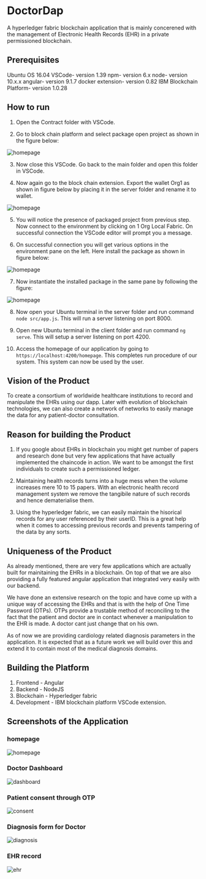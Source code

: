 # DoctorDap

A hyperledger fabric blockchain application that is mainly concerened with the management of Electronic Health Records (EHR) in a private permissioned blockchain.

## Prerequisites

Ubuntu OS 16.04
VSCode- version 1.39
npm- version 6.x
node- version 10.x.x
angular- version 9.1.7
docker extension- version 0.82
IBM Blockchain Platform- version 1.0.28

## How to run

1. Open the Contract folder with VSCode.

2. Go to block chain platform and select package open project as shown in the figure below:

![homepage](/screenshots/pkg_open_proj.png)


3. Now close this VSCode.  Go back to the main folder and open this folder in VSCode.

4. Now again go to the block chain extension. Export the wallet Org1 as shown in figure below by placing it in the server folder and rename it to wallet. 

![homepage](/screenshots/exp_wallet.png)

5. You will notice the presence of packaged project from previous step. Now connect to the environment by clicking on 1 Org Local Fabric.  On successful connection the VSCode editor will prompt you a message.

6.  On successful connection you will get various options in the environment pane on the left.  Here install the package as shown in figure below:

![homepage](/screenshots/install_pkg.png)

7. Now instantiate the installed package in the same pane by following the figure:

![homepage](/screenshots/instantiate_pkg.png)

8. Now  open  your  Ubuntu  terminal  in  the server folder  and  run  command `node src/app.js`.  This will run a server listening on port 8000.

9. Open new Ubuntu terminal in the client folder and run command `ng serve`.  This will setup a server listening on port 4200.

10. Access the homepage of our application by going to `https://localhost:4200/homepage`.  This completes run procedure of our system. This system can now be used by the user. 

## Vision of the Product

To create a consortium of worldwide healthcare institutions to record and manipulate the EHRs using our dapp. Later with evolution of blockchain technologies, we can also create a network of networks to easily manage the data for any patient-doctor consultation.

## Reason for building the Product

1. If you google about EHRs in blockchain you might get number of papers and research done but very few applications that have actually implemented the chaincode in action. We want to be amongst the first individuals to create such a permissioned ledger.

2. Maintaining health records turns into a huge mess when the volume increases mere 10 to 15 papers. With an electronic health record management system we remove the tangibile nature of such records and hence dematerialise them.

3. Using the hyperledger fabric, we can easily maintain the hisorical records for any user referenced by their userID. This is a great help when it comes to accessing previous records and prevents tampering of the data by any sorts.

## Uniqueness of the Product

As already mentioned, there are very few applications which are actually built for mainitaining the EHRs in a blockchain. On top of that we are also providing a fully featured angular application that integrated very easily with our backend. 

We have done an extensive research on the topic and have come up with a unique way of accessing the EHRs and that is with the help of One Time Password (OTPs). OTPs provide a trustable method of reconciling to the fact that the patient and doctor are in contact whenever a manipulation to the EHR is made. A doctor cant just change that on his own.

As of now we are providing cardiology related diagnosis parameters in the application. It is expected that as a future work we will build over this and extend it to contain most of the medical diagnosis domains.

## Building the Platform

1. Frontend - Angular
2. Backend - NodeJS
3. Blockchain - Hyperledger fabric
4. Development - IBM blockchain platform VSCode extension.

## Screenshots of the Application

### homepage
![homepage](/screenshots/home.png)

### Doctor Dashboard
![dashboard](/screenshots/doctorHome.png)

### Patient consent through OTP
![consent](/screenshots/consent.png)

### Diagnosis form for Doctor
![diagnosis](/screenshots/diagnosis.png)

### EHR record
![ehr](/screenshots/ehr.png)


